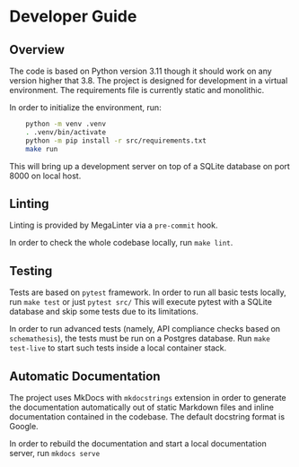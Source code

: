 # Developer Guide

## Overview

The code is based on Python version 3.11 though it should work on any version higher that 3.8.
The project is designed for development in a virtual environment.
The requirements file is currently static and monolithic.

In order to initialize the environment, run:

```sh
    python -m venv .venv
    . .venv/bin/activate
    python -m pip install -r src/requirements.txt
    make run
```

This will bring up a development server on top of a SQLite database on port 8000 on local host.

## Linting

Linting is provided by MegaLinter via a `pre-commit` hook.

In order to check the whole codebase locally, run `make lint`.

## Testing

Tests are based on `pytest` framework.
In order to run all basic tests locally, run `make test` or just `pytest src/`
This will execute pytest with a SQLite database and skip some tests due to its limitations.

In order to run advanced tests (namely, API compliance checks based on `schemathesis`),
the tests must be run on a Postgres database.
Run `make test-live` to start such tests inside a local container stack.

## Automatic Documentation

The project uses MkDocs with `mkdocstrings` extension in order to generate the documentation
automatically out of static Markdown files and inline documentation contained in the codebase.
The default docstring format is Google.

In order to rebuild the documentation and start a local documentation server, run `mkdocs serve`
